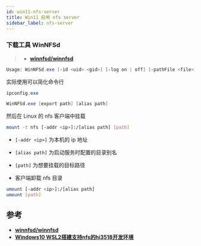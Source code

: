 ```yaml
---
id: win11-nfs-server
title: Win11 启用 nfs server 
sidebar_label: nfs-server
---
```


### 下载工具 WinNFSd

> - **[winnfsd/winnfsd](https://github.com/winnfsd/winnfsd)**


``` powershell
Usage: WinNFSd.exe [-id <uid> <gid>] [-log on | off] [-pathFile <file>] [-addr <ip>] [export path] [alias path]
```

实际使用可以简化命令行

``` powershell
ipconfig.exe

WinNFSd.exe [export path] [alias path]
```

然后在 Linux 的 nfs 客户端中挂载

``` bash
mount -t nfs [-addr <ip>]:/[alias path] [path]
```
- `[-addr <ip>]` 为本机的 ip 地址
- `[alias path]` 为启动服务时配置的目录别名
- `[path]` 为想要挂载的目标路径

- 客户端卸载 nfs 目录

``` bash
umount [-addr <ip>]:/[alias path]
umount [path]
```

## 参考
- **[winnfsd/winnfsd](https://github.com/winnfsd/winnfsd)**
- **[Windows10 WSL2搭建支持nfs的hi3518开发环境](https://zhuanlan.zhihu.com/p/349253238)**
